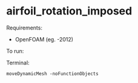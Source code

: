 # airfoil_rotation_imposed
Requirements:
* OpenFOAM (eg. -2012)


To run:

Terminal:
```
moveDynamicMesh -noFunctionObjects
```
